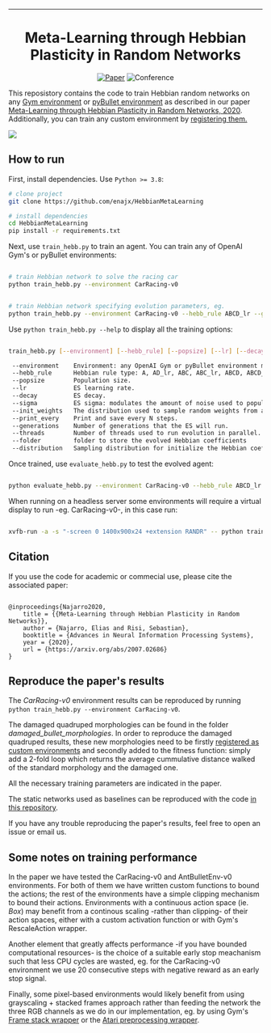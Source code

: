  
---

<div align="center">    
 
# Meta-Learning through Hebbian Plasticity in Random Networks   

[![Paper](https://img.shields.io/badge/paper-arxiv.2007.02686-B31B1B.svg)](https://arxiv.org/abs/2007.02686)
![Conference](http://img.shields.io/badge/NeurIPS-2020-4b44ce.svg)
<!-- [![Conference](http://img.shields.io/badge/NeurIPS-2020-4b44ce.svg)]('add_proceedings_link_here') -->

</div>
 
This reposistory contains the code to train Hebbian random networks on any [Gym environment](https://github.com/openai/gym/wiki/Table-of-environments) or [pyBullet environment](https://github.com/bulletphysics/bullet3) as described in our paper [Meta-Learning through Hebbian Plasticity in Random Networks, 2020](https://arxiv.org/abs/2007.02686).
Additionally, you can train any custom environment by [registering them.](https://github.com/openai/gym/wiki/Environments)
<!-- 
<p align="center">
  <img src="images/carsmallest.gif" />
</p> -->
![](images/carsmall-min.gif)


## How to run   
<!-- <img src="http://www.sciweavers.org/tex2img.php?eq=%20%5Csqrt%7Bab%7D%20&bc=White&fc=Black&im=tif&fs=12&ff=arev&edit=0" align="center" border="0" alt=" \sqrt{ab} " width="" height="" /> -->
First, install dependencies. Use `Python >= 3.8`:
```bash
# clone project   
git clone https://github.com/enajx/HebbianMetaLearning   

# install dependencies   
cd HebbianMetaLearning 
pip install -r requirements.txt
 ```   
 Next, use `train_hebb.py` to train an agent. You can train any of OpenAI Gym's or pyBullet environments:
 ```bash

# train Hebbian network to solve the racing car
python train_hebb.py --environment CarRacing-v0


# train Hebbian network specifying evolution parameters, eg. 
python train_hebb.py --environment CarRacing-v0 --hebb_rule ABCD_lr --generations 300 --popsize 200 --print_every 1 --init_weights uni --lr 0.2 --sigma 0.1 --decay 0.995 --threads -1 --distribution normal

```

 Use `python train_hebb.py --help` to display all the training options:


 ```bash

train_hebb.py [--environment] [--hebb_rule] [--popsize] [--lr] [--decay] [--sigma] [--init_weights] [--print_every] [--generations] [--threads] [--folder] [--distribution]

  --environment    Environment: any OpenAI Gym or pyBullet environment may be used
  --hebb_rule      Hebbian rule type: A, AD_lr, ABC, ABC_lr, ABCD, ABCD_lr
  --popsize        Population size.
  --lr             ES learning rate.
  --decay          ES decay.
  --sigma          ES sigma: modulates the amount of noise used to populate each new generation
  --init_weights   The distribution used to sample random weights from at each episode / coevolve mode: uni, normal, coevolve
  --print_every    Print and save every N steps.
  --generations    Number of generations that the ES will run.
  --threads        Number of threads used to run evolution in parallel.
  --folder         folder to store the evolved Hebbian coefficients
  --distribution   Sampling distribution for initialize the Hebbian coefficients: normal, uniform

```

Once trained, use `evaluate_hebb.py` to test the evolved agent:
 ```bash

python evaluate_hebb.py --environment CarRacing-v0 --hebb_rule ABCD_lr --path_hebb heb_coeffs.dat --path_coev cnn_parameters.dat --init_weights uni 

```

When running on a headless server some environments will require a virtual display to run -eg. CarRacing-v0-, in this case run:
 ```bash

xvfb-run -a -s "-screen 0 1400x900x24 +extension RANDR" -- python train_hebb.py --environment CarRacing-v0

```

## Citation   

If you use the code for academic or commecial use, please cite the associated paper:

```

@inproceedings{Najarro2020,
	title = {{Meta-Learning through Hebbian Plasticity in Random Networks}},
	author = {Najarro, Elias and Risi, Sebastian},
	booktitle = {Advances in Neural Information Processing Systems},
	year = {2020},
	url = {https://arxiv.org/abs/2007.02686}
}

```   

## Reproduce the paper's results

The *CarRacing-v0* environment results can be reproduced by running `python train_hebb.py --environment CarRacing-v0`. 

The damaged quadruped morphologies can be found in the folder *damaged_bullet_morphologies*. In order to 
reproduce the damaged quadruped results, these new morphologies need to be firstly [registered as custom environments](https://github.com/openai/gym/wiki/Environments) 
and secondly added to the fitness function: simply add a 2-fold loop which returns the average cummulative distance walked of the standard morphology and the damaged one.

All the necessary training parameters are indicated in the paper.

The static networks used as baselines can be reproduced with the code [in this repository](https://github.com/enajx/ES).

If you have any trouble reproducing the paper's results, feel free to open an issue or email us.


## Some notes on training performance

In the paper we have tested the CarRacing-v0 and AntBulletEnv-v0 environments. For both of them we have written custom functions to bound the actions;
the rest of the environments have a simple clipping mechanism to bound their actions. Environments with a continuous action space (ie. *Box*)
may benefit from a continous scaling -rather than clipping- of their action spaces, either with a custom activation function or with 
Gym's RescaleAction wrapper.

Another element that greatly affects performance -if you have bounded computational resources- is the choice of a suitable early stop meachanism such that less CPU cycles are wasted, 
eg. for the CarRacing-v0 environment we use 20 consecutive steps with negative reward as an early stop signal.

Finally, some pixel-based environments would likely benefit from using grayscaling + stacked frames approach rather than feeding the network the three RGB channels as we do in our 
implementation, eg. by using Gym's [Frame stack wrapper](https://github.com/openai/gym/blob/master/gym/wrappers/frame_stack.py#L58) or the [Atari preprocessing wrapper](https://github.com/openai/gym/blob/master/gym/wrappers/atari_preprocessing.py#L12).